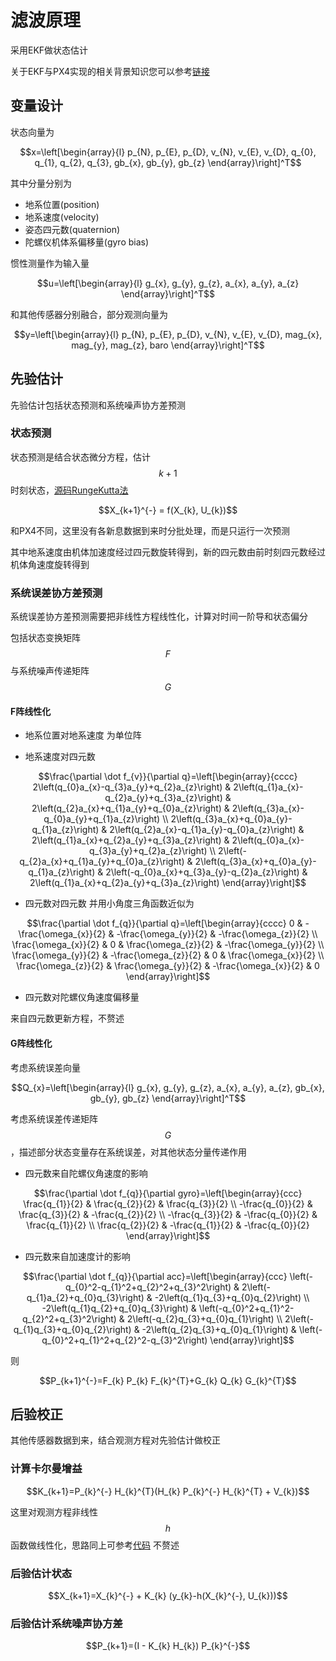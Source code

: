# 滤波原理

采用EKF做状态估计

关于EKF与PX4实现的相关背景知识您可以参考[链接](https://mp.weixin.qq.com/s?__biz=MzI1MjQyNjcwMQ==&mid=2247483717&idx=1&sn=f8eff13e1bc8e7fa282c66e2784cc040&chksm=e9e2a1e7de9528f1129bc46fef6c9d898c8ca1364250f4ba2dfbf7bb9fadca5b050695ebcc66&cur_album_id=2842458489158336513&scene=189#wechat_redirect)

## 变量设计

状态向量为
<p style="text-align: center;">
$$x=\left[\begin{array}{l}
 p_{N}, p_{E}, p_{D}, v_{N}, v_{E}, v_{D}, q_{0}, q_{1}, q_{2}, q_{3}, gb_{x}, gb_{y}, gb_{z}
\end{array}\right]^T$$
</p>

其中分量分别为
 - 地系位置(position)
 - 地系速度(velocity)
 - 姿态四元数(quaternion)
 - 陀螺仪机体系偏移量(gyro bias)

惯性测量作为输入量
<p style="text-align: center;">
$$u=\left[\begin{array}{l}
 g_{x}, g_{y}, g_{z}, a_{x}, a_{y}, a_{z}
\end{array}\right]^T$$
</p>

和其他传感器分别融合，部分观测向量为
<p style="text-align: center;">
$$y=\left[\begin{array}{l}
 p_{N}, p_{E}, p_{D}, v_{N}, v_{E}, v_{D}, mag_{x}, mag_{y}, mag_{z}, baro
\end{array}\right]^T$$
</p>

## 先验估计

先验估计包括状态预测和系统噪声协方差预测

### 状态预测
状态预测是结合状态微分方程，估计$$k+1$$时刻状态，[源码RungeKutta法](https://github.com/SantyPilot/SantyPilot/blob/master/flight/libraries/insgps13state.c#L304)
<p style="text-align: center;">
$$X_{k+1}^{-} = f(X_{k}, U_{k})$$
</p>

和PX4不同，这里没有各新息数据到来时分批处理，而是只运行一次预测

其中地系速度由机体加速度经过四元数旋转得到，新的四元数由前时刻四元数经过机体角速度旋转得到

### 系统误差协方差预测

系统误差协方差预测需要把非线性方程线性化，计算对时间一阶导和状态偏分

包括状态变换矩阵$$F$$与系统噪声传递矩阵$$G$$

#### F阵线性化

- 地系位置对地系速度 为单位阵

- 地系速度对四元数

<p style="text-align: center;">
$$\frac{\partial \dot f_{v}}{\partial q}=\left[\begin{array}{cccc}
2\left(q_{0}a_{x}-q_{3}a_{y}+q_{2}a_{z}\right) & 2\left(q_{1}a_{x}-q_{2}a_{y}+q_{3}a_{z}\right) & 2\left(q_{2}a_{x}+q_{1}a_{y}+q_{0}a_{z}\right) & 2\left(q_{3}a_{x}-q_{0}a_{y}+q_{1}a_{z}\right) \\
2\left(q_{3}a_{x}+q_{0}a_{y}-q_{1}a_{z}\right) & 2\left(q_{2}a_{x}-q_{1}a_{y}-q_{0}a_{z}\right) & 2\left(q_{1}a_{x}+q_{2}a_{y}+q_{3}a_{z}\right) & 2\left(q_{0}a_{x}-q_{3}a_{y}+q_{2}a_{z}\right) \\
2\left(-q_{2}a_{x}+q_{1}a_{y}+q_{0}a_{z}\right) & 2\left(q_{3}a_{x}+q_{0}a_{y}-q_{1}a_{z}\right) & 2\left(-q_{0}a_{x}+q_{3}a_{y}-q_{2}a_{z}\right) & 2\left(q_{1}a_{x}+q_{2}a_{y}+q_{3}a_{z}\right)
\end{array}\right]$$
</p>

- 四元数对四元数 并用小角度三角函数近似为

<p style="text-align: center;">
$$\frac{\partial \dot f_{q}}{\partial q}=\left[\begin{array}{cccc}
0 & -\frac{\omega_{x}}{2} & -\frac{\omega_{y}}{2} & -\frac{\omega_{z}}{2} \\
\frac{\omega_{x}}{2} & 0 & \frac{\omega_{z}}{2} & -\frac{\omega_{y}}{2} \\
\frac{\omega_{y}}{2} & -\frac{\omega_{z}}{2} & 0 & \frac{\omega_{x}}{2} \\
\frac{\omega_{z}}{2} & \frac{\omega_{y}}{2} & -\frac{\omega_{x}}{2} & 0
\end{array}\right]$$
</p>

- 四元数对陀螺仪角速度偏移量

来自四元数更新方程，不赘述

#### G阵线性化
考虑系统误差向量

<p style="text-align: center;">
$$Q_{x}=\left[\begin{array}{l}
 g_{x}, g_{y}, g_{z}, a_{x}, a_{y}, a_{z}, gb_{x}, gb_{y}, gb_{z}
\end{array}\right]^T$$
</p>

考虑系统误差传递矩阵$$G$$，描述部分状态变量存在系统误差，对其他状态分量传递作用

- 四元数来自陀螺仪角速度的影响

<p style="text-align: center;">
$$\frac{\partial \dot f_{q}}{\partial gyro}=\left[\begin{array}{ccc}
\frac{q_{1}}{2} & \frac{q_{2}}{2} & \frac{q_{3}}{2} \\
-\frac{q_{0}}{2} & \frac{q_{3}}{2} & -\frac{q_{2}}{2} \\
-\frac{q_{3}}{2} & -\frac{q_{0}}{2} & \frac{q_{1}}{2} \\
\frac{q_{2}}{2} & -\frac{q_{1}}{2} & -\frac{q_{0}}{2}
\end{array}\right]$$
</p>

- 四元数来自加速度计的影响

<p style="text-align: center;">
$$\frac{\partial \dot f_{q}}{\partial acc}=\left[\begin{array}{ccc}
\left(-q_{0}^2-q_{1}^2+q_{2}^2+q_{3}^2\right) & 2\left(-q_{1}a_{2}+q_{0}q_{3}\right) & -2\left(q_{1}q_{3}+q_{0}q_{2}\right) \\
-2\left(q_{1}q_{2}+q_{0}q_{3}\right) & \left(-q_{0}^2+q_{1}^2-q_{2}^2+q_{3}^2\right) & 2\left(-q_{2}q_{3}+q_{0}q_{1}\right) \\
2\left(-q_{1}q_{3}+q_{0}q_{2}\right) & -2\left(q_{2}q_{3}+q_{0}q_{1}\right) & \left(-q_{0}^2+q_{1}^2+q_{2}^2-q_{3}^2\right)
\end{array}\right]$$
</p>

则
<p style="text-align: center;">
$$P_{k+1}^{-}=F_{k} P_{k} F_{k}^{T}+G_{k} Q_{k} G_{k}^{T}$$
</p>

## 后验校正

其他传感器数据到来，结合观测方程对先验估计做校正

### 计算卡尔曼增益

<p style="text-align: center;">
$$K_{k+1}=P_{k}^{-} H_{k}^{T}(H_{k} P_{k}^{-} H_{k}^{T} + V_{k})$$
</p>

这里对观测方程非线性$$h$$函数做线性化，思路同上可参考[代码](https://github.com/SantyPilot/SantyPilot/blob/master/flight/libraries/insgps13state.c#L827)
不赘述

### 后验估计状态

<p style="text-align: center;">
$$X_{k+1}=X_{k}^{-} + K_{k} (y_{k}-h(X_{k}^{-}, U_{k}))$$
</p>

### 后验估计系统噪声协方差

<p style="text-align: center;">
$$P_{k+1}=(I - K_{k} H_{k}) P_{k}^{-}$$
</p>
